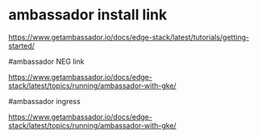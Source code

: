 # ambassador install link

https://www.getambassador.io/docs/edge-stack/latest/tutorials/getting-started/

#ambassador NEG link 

https://www.getambassador.io/docs/edge-stack/latest/topics/running/ambassador-with-gke/

#ambassador ingress

https://www.getambassador.io/docs/edge-stack/latest/topics/running/ambassador-with-gke/
